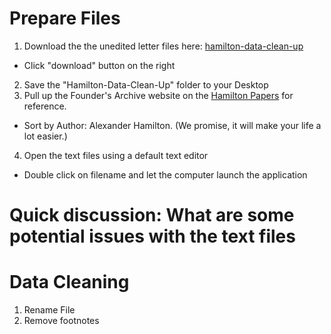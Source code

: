 # Prepare Files
1. Download the the unedited letter files here: [hamilton-data-clean-up](https://github.com/sduke/Collections-As-Data-Voyant/blob/master/Hamilton-Data-Clean-Up.zip)
  * Click "download" button on the right
2. Save the "Hamilton-Data-Clean-Up" folder to your Desktop 
3. Pull up the Founder's Archive website on the [Hamilton Papers](https://founders.archives.gov/search/Project:%22Hamilton%20Papers%22) for reference.
  * Sort by Author: Alexander Hamilton. (We promise, it will make your life a lot easier.)
4. Open the text files using a default text editor 
  * Double click on filename and let the computer launch the application 

# Quick discussion: What are some potential issues with the text files

# Data Cleaning
1.  Rename File
2.  Remove footnotes

